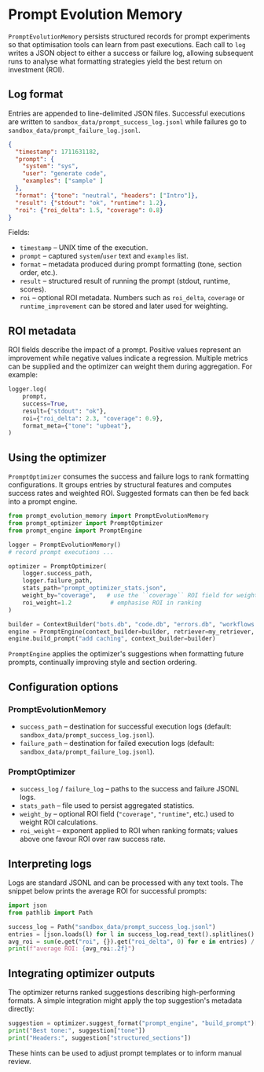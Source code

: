 # Prompt Evolution Memory

`PromptEvolutionMemory` persists structured records for prompt experiments so
that optimisation tools can learn from past executions. Each call to `log`
writes a JSON object to either a success or failure log, allowing subsequent
runs to analyse what formatting strategies yield the best return on investment
(ROI).

## Log format

Entries are appended to line-delimited JSON files. Successful executions are
written to `sandbox_data/prompt_success_log.jsonl` while failures go to
`sandbox_data/prompt_failure_log.jsonl`.

```json
{
  "timestamp": 1711631182,
  "prompt": {
    "system": "sys",
    "user": "generate code",
    "examples": ["sample" ]
  },
  "format": {"tone": "neutral", "headers": ["Intro"]},
  "result": {"stdout": "ok", "runtime": 1.2},
  "roi": {"roi_delta": 1.5, "coverage": 0.8}
}
```

Fields:

* `timestamp` – UNIX time of the execution.
* `prompt` – captured `system`/`user` text and `examples` list.
* `format` – metadata produced during prompt formatting (tone, section order,
  etc.).
* `result` – structured result of running the prompt (stdout, runtime,
  scores).
* `roi` – optional ROI metadata.  Numbers such as `roi_delta`, `coverage` or
  `runtime_improvement` can be stored and later used for weighting.

## ROI metadata

ROI fields describe the impact of a prompt.  Positive values represent an
improvement while negative values indicate a regression.  Multiple metrics can
be supplied and the optimizer can weight them during aggregation.  For example:

```python
logger.log(
    prompt,
    success=True,
    result={"stdout": "ok"},
    roi={"roi_delta": 2.3, "coverage": 0.9},
    format_meta={"tone": "upbeat"},
)
```

## Using the optimizer

`PromptOptimizer` consumes the success and failure logs to rank formatting
configurations.  It groups entries by structural features and computes success
rates and weighted ROI.  Suggested formats can then be fed back into a prompt
engine.

```python
from prompt_evolution_memory import PromptEvolutionMemory
from prompt_optimizer import PromptOptimizer
from prompt_engine import PromptEngine

logger = PromptEvolutionMemory()
# record prompt executions ...

optimizer = PromptOptimizer(
    logger.success_path,
    logger.failure_path,
    stats_path="prompt_optimizer_stats.json",
    weight_by="coverage",   # use the ``coverage`` ROI field for weighting
    roi_weight=1.2           # emphasise ROI in ranking
)

builder = ContextBuilder("bots.db", "code.db", "errors.db", "workflows.db")
engine = PromptEngine(context_builder=builder, retriever=my_retriever, optimizer=optimizer)
engine.build_prompt("add caching", context_builder=builder)
```

`PromptEngine` applies the optimizer's suggestions when formatting future
prompts, continually improving style and section ordering.

## Configuration options

### PromptEvolutionMemory

* `success_path` – destination for successful execution logs
  (default: `sandbox_data/prompt_success_log.jsonl`).
* `failure_path` – destination for failed execution logs
  (default: `sandbox_data/prompt_failure_log.jsonl`).

### PromptOptimizer

* `success_log` / `failure_log` – paths to the success and failure JSONL logs.
* `stats_path` – file used to persist aggregated statistics.
* `weight_by` – optional ROI field (`"coverage"`, `"runtime"`, etc.) used to
  weight ROI calculations.
* `roi_weight` – exponent applied to ROI when ranking formats; values above one
  favour ROI over raw success rate.

## Interpreting logs

Logs are standard JSONL and can be processed with any text tools.  The snippet
below prints the average ROI for successful prompts:

```python
import json
from pathlib import Path

success_log = Path("sandbox_data/prompt_success_log.jsonl")
entries = [json.loads(l) for l in success_log.read_text().splitlines() if l]
avg_roi = sum(e.get("roi", {}).get("roi_delta", 0) for e in entries) / len(entries)
print(f"average ROI: {avg_roi:.2f}")
```

## Integrating optimizer outputs

The optimizer returns ranked suggestions describing high-performing formats.
A simple integration might apply the top suggestion's metadata directly:

```python
suggestion = optimizer.suggest_format("prompt_engine", "build_prompt")[0]
print("Best tone:", suggestion["tone"])
print("Headers:", suggestion["structured_sections"])
```

These hints can be used to adjust prompt templates or to inform manual review.
